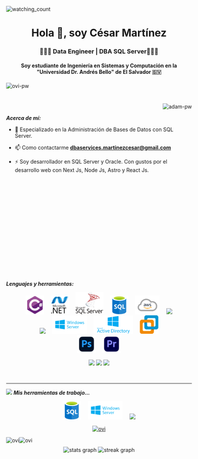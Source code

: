 <!-- Etiqueta de vistas en el Perfil -->
<p align="left"> <img src="https://komarev.com/ghpvc/?username=CesarM4rtinez&label=Vistas%20del%20Perfil&color=0e75b6&style=flat" alt="watching_count" /></p>

<h1 align="center">Hola 👋, soy César Martínez</h1>
<h3 align="center">🧑🏻‍💻 Data Engineer | DBA SQL Server🧑🏻‍💻</h3>
<h4 align="center">Soy estudiante de Ingeniería en Sistemas y Computación en la "Universidad Dr. Andrés Bello" de El Salvador 🇸🇻</h4>


<img align="center" src="https://github.com/CesarM4rtinez/CesarM4rtinez/blob/main/Banner%20Portada.png?raw=true" alt="ovi-pw" />

<br>

#
 
<p><img align="right" src="https://github.com/Adam-pw/Adam-pw/blob/main/animation_500_kxa883sd.gif" alt="adam-pw" /></p>

<br>

***Acerca de mí:***

- 🌱 Especializado en la Administración de Bases de Datos con SQL Server.

- 📫 Como contactarme **dbaservices.martinezcesar@gmail.com**

- ⚡ Soy desarrollador en SQL Server y Oracle. Con gustos por el desarrollo web con Next Js, Node Js, Astro y React Js.


<br>
<br>
<br>

<br>
<br>
<br>

<br>
<br>
<br>
<br>
<br>
<br>
<br>
<br>

#

***Lenguajes y herramientas:***

<p align="center"> 
<!-- C# -->
   <code> <img src="https://raw.githubusercontent.com/devicons/devicon/master/icons/csharp/csharp-original.svg" height="50"/> </code>
<!-- .NET -->
   <code> <img src="https://github.com/CesarM4rtinez/CesarM4rtinez/blob/main/NET.png?raw=true" height="50"/> </code>
<!-- SQL Server -->
   <code> <img src="https://github.com/CesarM4rtinez/CesarM4rtinez/blob/main/SQL%20Server.png?raw=true" height="60"/> </code>
<!-- Azure SQL -->
   <code> <img src="https://github.com/CesarM4rtinez/CesarM4rtinez/blob/main/SQL Server Icon - Azure.png?raw=true" height="50"/> </code>
<!-- AWS -->
   <code> <img src="https://github.com/CesarM4rtinez/CesarM4rtinez/blob/main/AWS-Cloud.png?raw=true" height="50"/> </code>
<!-- Oracle -->
   <code> <img src="https://fbk.it/images/Oracle.png" height="50"/> </code>
      
<br>
<!-- Arch Linux -->
   <code> <img height="50" src="https://th.bing.com/th/id/R.16768d04c3ad32788862171223903717?rik=CTDDKirgo4yZ7w&pid=ImgRaw&r=0"> </code>
<!-- Windows Server -->
   <code> <img src="https://github.com/CesarM4rtinez/CesarM4rtinez/blob/main/Windows Server.png?raw=true" height="50"/> </code>
<!-- Azure Active Directory -->
   <code> <img src="https://github.com/CesarM4rtinez/CesarM4rtinez/blob/main/Active Directory.png?raw=true" height="50"/> </code>
<!-- VMware -->
   <code> <img src="https://github.com/CesarM4rtinez/CesarM4rtinez/blob/main/VMware.png?raw=true" height="50"/> </code>

<br>
<!-- Photoshop -->
   <code> <img src="https://github.com/CesarM4rtinez/CesarM4rtinez/blob/main/Photoshop.png?raw=true" height="50"/> </code>
<!-- Premiere -->
   <code> <img src="https://github.com/CesarM4rtinez/CesarM4rtinez/blob/main/Premiere.png?raw=true" height="50"/> </code>
   


<!-- Etiquetas de datos en el Perfil -->
<p align="center">
<img src="https://img.shields.io/badge/Edad-21-purple" />
  <img src="https://img.shields.io/badge/Enfoque-Data Engineering-purple" />
  <img src="https://img.shields.io/badge/Idiomas-English%20%26%20Spanish-purple" />
</p>

<br>

---

<img src="https://media.giphy.com/media/iY8CRBdQXODJSCERIr/giphy.gif" width="30px">&nbsp;***Mis herramientas de trabajo...***

<p align="center">
 <!-- Azure SQL -->
   <code> <img src="https://github.com/CesarM4rtinez/CesarM4rtinez/blob/main/SQL Server Icon - Azure.png?raw=true" height="50"/> </code>
 <!-- WINDOWS SERVER -->
  <code> <img height="50" src="https://github.com/CesarM4rtinez/CesarM4rtinez/blob/main/Windows Server.png?raw=tru"> </code>
 <!-- SQL SERVER -->
  <code> <img height="50" src="https://clipart.info/images/ccovers/1499955337microsoft-sql-server-logo-png.png"> </code>
</p>

<!-- Estadísticas -->
<p align="center"> <a href="https://github.com/ryo-ma/github-profile-trophy"><img src="https://github-profile-trophy.vercel.app/?username=cesarm4rtinez" alt="ovi" /></a> </p>

<p><img align="left" margin-rigth= "9px" src="https://github-readme-stats.vercel.app/api?username=cesarm4rtinez&show_icons=true&locale=es" alt="ovi" /></p>

<p><img align="left" src="https://github-readme-stats.vercel.app/api/top-langs?username=cesarm4rtinez&show_icons=true&locale=es&layout=compact" alt="ovi" /></p>

  <!--
  <code> <img height="50" src="https://1.bp.blogspot.com/-onFNEDSrEmU/YFE2XVY6AJI/AAAAAAAAGN0/GC92ERDkccIPjDI15dMI7tjVSpGOY4vlQCLcBGAsYHQ/s0/MongoDB-Logo.png"> </code>
  <code> <img height="50" src="https://th.bing.com/th/id/R.f393ae83f6b28d559e76ef68a3eca96e?rik=U3wcJaYSWdbNHQ&pid=ImgRaw&r=0"> </code>
  <code> <img height="50" src="https://upload.wikimedia.org/wikipedia/commons/thumb/e/ed/Pandas_logo.svg/768px-Pandas_logo.svg.png"> </code>
  <code> <img height="50" src="https://www.vectorlogo.zone/logos/numpy/numpy-ar21.svg"> </code>
  <code> <img height="50" src="https://cdn4.iconfinder.com/data/icons/logos-and-brands/512/267_Python_logo-512.png"> </code> 
  -->

  ###

<br clear="both">

<div align="center">
  <img src="https://github-readme-stats.vercel.app/api?username=cesarm4rtninez&hide_title=false&hide_rank=false&show_icons=true&include_all_commits=true&count_private=true&disable_animations=false&theme=nord&locale=es&hide_border=false&order=1" height="150" alt="stats graph"  />
  <img src="https://streak-stats.demolab.com?user=cesarm4rtninez&locale=en&mode=daily&theme=nord&hide_border=false&border_radius=5&order=3" height="150" alt="streak graph"  />
</div>

